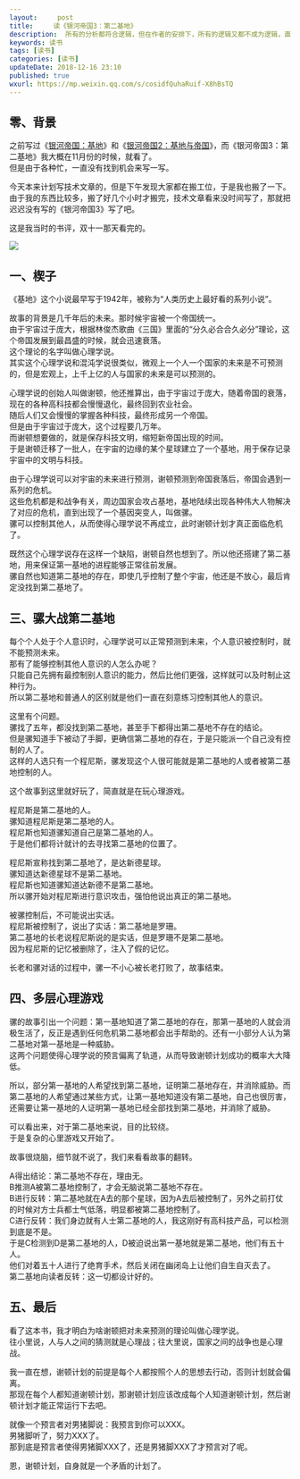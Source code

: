 ```yaml
---   
layout:     post  
title:     读《银河帝国3：第二基地》  
description:  所有的分析都符合逻辑，但在作者的安排下，所有的逻辑又都不成为逻辑，直至结尾谜底的揭开。  
keywords: 读书  
tags: [读书]    
categories: [读书]  
updateDate: 2018-12-16 23:10   
published: true   
wxurl: https://mp.weixin.qq.com/s/cosidfQuhaRuif-X8hBsTQ  
---  
```


 
## 零、背景  

之前写过《[银河帝国：基地](https://mp.weixin.qq.com/s/imfj8Vj_R-J47JFJowjbpw)》和《[银河帝国2：基地与帝国](https://mp.weixin.qq.com/s/imfj8Vj_R-J47JFJowjbpw)》，而《银河帝国3：第二基地》我大概在11月份的时候，就看了。  
但是由于各种忙，一直没有找到机会来写一写。  


今天本来计划写技术文章的，但是下午发现大家都在搬工位，于是我也搬了一下。  
由于我的东西比较多，搬了好几个小时才搬完，技术文章看来没时间写了，那就把迟迟没有写的《银河帝国3》写了吧。  


这是我当时的书评，双十一那天看完的。  

![](https://res2018.tiankonguse.com/images/2018/12/20181216231724.jpg)  


## 一、楔子  


《基地》这个小说最早写于1942年，被称为“人类历史上最好看的系列小说”。  


故事的背景是几千年后的未来。那时候宇宙被一个帝国统一。  
由于宇宙过于庞大，根据林俊杰歌曲《三国》里面的“分久必合合久必分”理论，这个帝国发展到最昌盛的时候，就会迅速衰落。  
这个理论的名字叫做心理学说。  
其实这个心理学说和混沌学说很类似，微观上一个人一个国家的未来是不可预测的，但是宏观上，上千上亿的人与国家的未来是可以预测的。


心理学说的创始人叫做谢顿，他还推算出，由于宇宙过于庞大，随着帝国的衰落，现在的各种高科技都会慢慢退化，最终回到农业社会。  
随后人们又会慢慢的掌握各种科技，最终形成另一个帝国。  
但是由于宇宙过于庞大，这个过程要几万年。  
而谢顿想要做的，就是保存科技文明，缩短新帝国出现的时间。  
于是谢顿迁移了一批人，在宇宙的边缘的某个星球建立了一个基地，用于保存记录宇宙中的文明与科技。  


由于心理学说可以对宇宙的未来进行预测，谢顿预测到帝国衰落后，帝国会遇到一系列的危机。  
这些危机都是和战争有关，周边国家会攻占基地，基地陆续出现各种伟大人物解决了对应的危机，直到出现了一个基因突变人，叫做骡。  
骡可以控制其他人，从而使得心理学说不再成立，此时谢顿计划才真正面临危机了。  


既然这个心理学说存在这样一个缺陷，谢顿自然也想到了。所以他还搭建了第二基地，用来保证第一基地的进程能够正常往前发展。  
骡自然也知道第二基地的存在，即使几乎控制了整个宇宙，他还是不放心，最后肯定没找到第二基地了。  


## 三、骡大战第二基地


每个个人处于个人意识时，心理学说可以正常预测到未来，个人意识被控制时，就不能预测未来。  
那有了能够控制其他人意识的人怎么办呢？  
只能自己先拥有最控制别人意识的能力，然后比他们更强，这样就可以及时制止这种行为。  
所以第二基地和普通人的区别就是他们一直在刻意练习控制其他人的意识。  


这里有个问题。  
骡找了五年，都没找到第二基地，甚至手下都得出第二基地不存在的结论。  
但是骡知道手下被动了手脚，更确信第二基地的存在，于是只能派一个自己没有控制的人了。  
这样的人选只有一个程尼斯，骡发现这个人很可能就是第二基地的人或者被第二基地控制的人。  


这个故事到这里就好玩了，简直就是在玩心理游戏。  


程尼斯是第二基地的人。  
骡知道程尼斯是第二基地的人。  
程尼斯也知道骡知道自己是第二基地的人。  
于是他们都将计就计的去寻找第二基地的位置了。  


程尼斯宣称找到第二基地了，是达新德星球。  
骡知道达新德星球不是第二基地。  
程尼斯也知道骡知道达新德不是第二基地。  
所以骡开始对程尼斯进行意识攻击，强怕他说出真正的第二基地。  


被骡控制后，不可能说出实话。  
程尼斯被控制了，说出了实话：第二基地是罗珊。  
第二基地的长老说程尼斯说的是实话，但是罗珊不是第二基地。  
因为程尼斯的记忆被删除了，注入了假的记忆。  


长老和骡对话的过程中，骡一不小心被长老打败了，故事结束。  




## 四、多层心理游戏

骡的故事引出一个问题：第一基地知道了第二基地的存在，那第一基地的人就会消极生活了，反正是遇到任何危机第二基地都会出手帮助的。还有一小部分人认为第二基地对第一基地是一种威胁。    
这两个问题使得心理学说的预言偏离了轨道，从而导致谢顿计划成功的概率大大降低。  


所以，部分第一基地的人希望找到第二基地，证明第二基地存在，并消除威胁。而第二基地的人希望通过某些方式，让第一基地知道没有第二基地，自己也很厉害，还需要让第一基地的人证明第一基地已经全部找到第二基地，并消除了威胁。  


可以看出来，对于第二基地来说，目的比较绕。  
于是复杂的心里游戏又开始了。  


故事很烧脑，细节就不说了，我们来看看故事的翻转。  


A得出结论：第二基地不存在，理由无。  
B推测A被第二基地控制了，才会无脑说第二基地不存在。  
B进行反转：第二基地就在A去的那个星球，因为A去后被控制了，另外之前打仗的时候对方士兵都士气低落，明显都被第二基地控制了。  
C进行反转：我们身边就有人士第二基地的人，我这刚好有高科技产品，可以检测到底是不是。  
于是C检测到D是第二基地的人，D被迫说出第一基地就是第二基地，他们有五十人。  
他们对着五十人进行了绝育手术，然后关闭在幽闭岛上让他们自生自灭去了。  
第二基地向读者反转：这一切都设计好的。  


## 五、最后  


看了这本书，我才明白为啥谢顿把对未来预测的理论叫做心理学说。  
往小里说，人与人之间的猜测就是心理战；往大里说，国家之间的战争也是心理战。


我一直在想，谢顿计划的前提是每个人都按照个人的思想去行动，否则计划就会偏离。  
那现在每个人都知道谢顿计划，那谢顿计划应该改成每个人知道谢顿计划，然后谢顿计划才能正常运行下去吧。  


就像一个预言者对男猪脚说：我预言到你可以XXX。  
男猪脚听了，努力XXX了。  
那到底是预言者使得男猪脚XXX了，还是男猪脚XXX了才预言对了呢。  


恩，谢顿计划，自身就是一个矛盾的计划了。  




